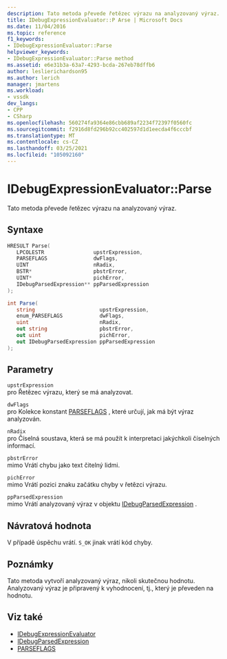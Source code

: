 ```yaml
---
description: Tato metoda převede řetězec výrazu na analyzovaný výraz.
title: IDebugExpressionEvaluator::P Arse | Microsoft Docs
ms.date: 11/04/2016
ms.topic: reference
f1_keywords:
- IDebugExpressionEvaluator::Parse
helpviewer_keywords:
- IDebugExpressionEvaluator::Parse method
ms.assetid: e6e31b3a-63a7-4293-bcda-267eb78dffb6
author: leslierichardson95
ms.author: lerich
manager: jmartens
ms.workload:
- vssdk
dev_langs:
- CPP
- CSharp
ms.openlocfilehash: 560274fa9364e86cbb689af2234f72397f0560fc
ms.sourcegitcommit: f2916d8fd296b92cc402597d1d1eecda4f6cccbf
ms.translationtype: MT
ms.contentlocale: cs-CZ
ms.lasthandoff: 03/25/2021
ms.locfileid: "105092160"
---
```

# <a name="idebugexpressionevaluatorparse"></a>IDebugExpressionEvaluator::Parse
Tato metoda převede řetězec výrazu na analyzovaný výraz.

## <a name="syntax"></a>Syntaxe

```cpp
HRESULT Parse( 
   LPCOLESTR                upstrExpression,
   PARSEFLAGS               dwFlags,
   UINT                     nRadix,
   BSTR*                    pbstrError,
   UINT*                    pichError,
   IDebugParsedExpression** ppParsedExpression
);
```

```csharp
int Parse(
   string                     upstrExpression,
   enum_PARSEFLAGS            dwFlags,
   uint                       nRadix,
   out string                 pbstrError,
   out uint                   pichError,
   out IDebugParsedExpression ppParsedExpression
);
```

## <a name="parameters"></a>Parametry
`upstrExpression`\
pro Řetězec výrazu, který se má analyzovat.

`dwFlags`\
pro Kolekce konstant [PARSEFLAGS](../../../extensibility/debugger/reference/parseflags.md) , které určují, jak má být výraz analyzován.

`nRadix`\
pro Číselná soustava, která se má použít k interpretaci jakýchkoli číselných informací.

`pbstrError`\
mimo Vrátí chybu jako text čitelný lidmi.

`pichError`\
mimo Vrátí pozici znaku začátku chyby v řetězci výrazu.

`ppParsedExpression`\
mimo Vrátí analyzovaný výraz v objektu [IDebugParsedExpression](../../../extensibility/debugger/reference/idebugparsedexpression.md) .

## <a name="return-value"></a>Návratová hodnota
 V případě úspěchu vrátí. `S_OK` jinak vrátí kód chyby.

## <a name="remarks"></a>Poznámky
 Tato metoda vytvoří analyzovaný výraz, nikoli skutečnou hodnotu. Analyzovaný výraz je připravený k vyhodnocení, tj., který je převeden na hodnotu.

## <a name="see-also"></a>Viz také
- [IDebugExpressionEvaluator](../../../extensibility/debugger/reference/idebugexpressionevaluator.md)
- [IDebugParsedExpression](../../../extensibility/debugger/reference/idebugparsedexpression.md)
- [PARSEFLAGS](../../../extensibility/debugger/reference/parseflags.md)
